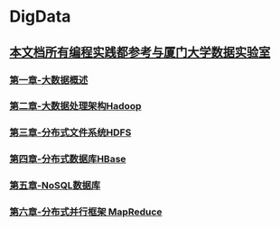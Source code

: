 # DigData
## [本文档所有编程实践都参考与厦门大学数据实验室](https://dblab.xmu.edu.cn/blog/category/big-data/)

### [第一章-大数据概述](./01-大数据概述.md)
### [第二章-大数据处理架构Hadoop](./02-大数据处理架构Hadoop.md)
### [第三章-分布式文件系统HDFS](./03-分布式文件系统HDFS.md)
### [第四章-分布式数据库HBase](./04-分布式数据库HBase.md)
### [第五章-NoSQL数据库](./05-NoSQL数据库.md)
### [第六章-分布式并行框架 MapReduce](./06-分布式并行框架MapReduce.md)
